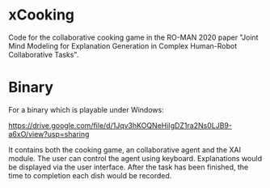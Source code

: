 # xCooking
Code for the collaborative cooking game in the RO-MAN 2020 paper "Joint Mind Modeling for Explanation Generation in Complex Human-Robot Collaborative Tasks".

# Binary
For a binary which is playable under Windows:

https://drive.google.com/file/d/1Jqv3hKOQNeHiIgDZ1ra2Ns0LJB9-a6xO/view?usp=sharing

It contains both the cooking game, an collaborative agent and the XAI module. The user can control the agent using keyboard. Explanations would be displayed via the user interface. After the task has been finished, the time to completion each dish would be recorded.
